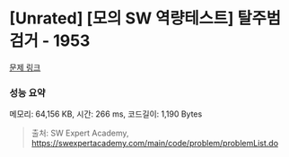 # [Unrated] [모의 SW 역량테스트] 탈주범 검거 - 1953 

[문제 링크](https://swexpertacademy.com/main/code/problem/problemDetail.do?contestProbId=AV5PpLlKAQ4DFAUq) 

### 성능 요약

메모리: 64,156 KB, 시간: 266 ms, 코드길이: 1,190 Bytes



> 출처: SW Expert Academy, https://swexpertacademy.com/main/code/problem/problemList.do